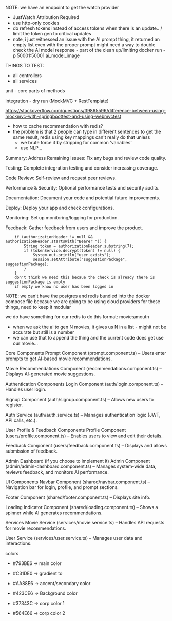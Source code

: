 NOTE: we have an endpoint to get the watch provider
- JustWatch Attribution Required
- use http-only cookies
- do refresh tokens instead of access tokens when there is an update.. / limit the token gen to critical updates
- note, i just witnessed an issue with the AI prompt thing, it returned an empty list even with the proper prompt
  might need a way to double check the AI model response - part of the clean up/limiting
docker run -p 50001:50001 ai_model_image



THINGS TO TEST:
- all controllers
- all services


unit - core parts of methods

integration - dry run (MockMVC + RestTemplate)

https://stackoverflow.com/questions/39865596/difference-between-using-mockmvc-with-springboottest-and-using-webmvctest



- how to cache recommendation with redis?
- the problem is that 2 people can type in different sentences to get the same result, redis using key mappings can't really do that unless
  - we brute force it by stripping for common 'variables'
  - use NLP...


<!-- NOTE:
our Python server runs on HTTP/1.1, to fix this we are on the spring side referencing 1.1, but you can also get aroudn this with TLS

 -->


 Summary:
Address Remaining Issues: Fix any bugs and review code quality.

Testing: Complete integration testing and consider increasing coverage.

Code Review: Self-review and request peer reviews.

Performance & Security: Optional performance tests and security audits.

Documentation: Document your code and potential future improvements.

Deploy: Deploy your app and check configurations.

Monitoring: Set up monitoring/logging for production.

Feedback: Gather feedback from users and improve the product.




        if (authorizationHeader != null && authorizationHeader.startsWith("Bearer ")) {
            String token = authorizationHeader.substring(7);
            if (tokenService.decrypt(token) != null) {
                System.out.println("user exists");
                session.setAttribute("suggestionPackage", suggestionPackage);             
            }
        }
        don't think we need this becaue the check is already there is suggestionPackage is empty
        if empty we know no user has been logged in


  NOTE: we can't have the postgres and redis bundled into the docker compose file
  becasue we are going to be using cloud providers for these things, need to keep
  it modular 



  we do have something for our redis to do this format: movie:amoutn
  - when we ask the ai to gen N movies, it gives us N in a list - mighit not be accurate but still is a number
  - we can use that to append the thing and the current code does get use our movie...



  Core Components
Prompt Component (prompt.component.ts) – Users enter prompts to get AI-based movie recommendations.

Movie Recommendations Component (recommendations.component.ts) – Displays AI-generated movie suggestions.

Authentication Components
Login Component (auth/login.component.ts) – Handles user login.

Signup Component (auth/signup.component.ts) – Allows new users to register.

Auth Service (auth/auth.service.ts) – Manages authentication logic (JWT, API calls, etc.).

User Profile & Feedback Components
Profile Component (users/profile.component.ts) – Enables users to view and edit their details.

Feedback Component (users/feedback.component.ts) – Displays and allows submission of feedback.

Admin Dashboard (if you choose to implement it)
Admin Component (admin/admin-dashboard.component.ts) – Manages system-wide data, reviews feedback, and monitors AI performance.

UI Components
Navbar Component (shared/navbar.component.ts) – Navigation bar for login, profile, and prompt sections.

Footer Component (shared/footer.component.ts) – Displays site info.

Loading Indicator Component (shared/loading.component.ts) – Shows a spinner while AI generates recommendations.

Services
Movie Service (services/movie.service.ts) – Handles API requests for movie recommendations.

User Service (services/user.service.ts) – Manages user data and interactions.




colors
- #793BE6 -> main color
- #C31DE0 -> gradient to 
- #AA88E6 -> accent/secondary color
- #423CE6 -> Background color

- #37343C -> corp color 1
- #564E66 -> corp color 2